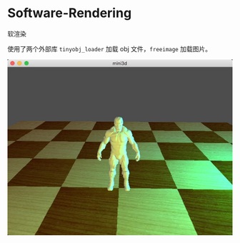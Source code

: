 # Software-Rendering
软渲染

使用了两个外部库 `tinyobj_loader` 加载 obj 文件，`freeimage` 加载图片。

![screenshot](https://github.com/voidyucong/Software-Rendering/blob/master/screenshot.jpeg?raw=true)